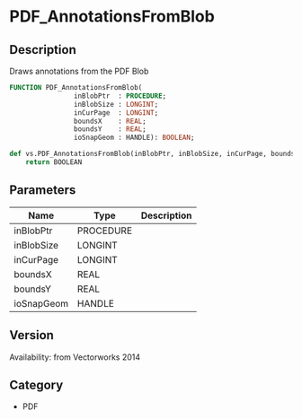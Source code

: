 # PDF_AnnotationsFromBlob

## Description
Draws annotations from the PDF Blob

```pascal
FUNCTION PDF_AnnotationsFromBlob(
				inBlobPtr  : PROCEDURE;
				inBlobSize : LONGINT;
				inCurPage  : LONGINT;
				boundsX    : REAL;
				boundsY    : REAL;
				ioSnapGeom : HANDLE): BOOLEAN;
```

```python
def vs.PDF_AnnotationsFromBlob(inBlobPtr, inBlobSize, inCurPage, boundsX, boundsY, ioSnapGeom):
    return BOOLEAN
```

## Parameters
|Name|Type|Description|
|---|---|---|
|inBlobPtr|PROCEDURE|   |
|inBlobSize|LONGINT|   |
|inCurPage|LONGINT|   |
|boundsX|REAL|   |
|boundsY|REAL|   |
|ioSnapGeom|HANDLE|   |

## Version
Availability: from Vectorworks 2014

## Category
* PDF


